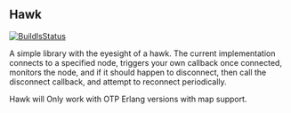 ## Hawk
[![BuildlsStatus](https://travis-ci.org/ruanpienaar/hawk.svg?branch=master)](https://travis-ci.org/ruanpienaar/hawk)

A simple library with the eyesight of a hawk.
The current implementation connects to a specified node,
triggers your own callback once connected, monitors the node, and if it should
happen to disconnect, then call the disconnect callback, and attempt to reconnect periodically.

Hawk will Only work with OTP Erlang versions with map support.